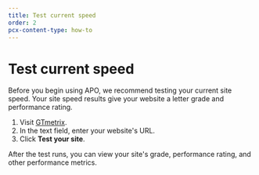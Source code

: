 ```yaml
---
title: Test current speed
order: 2
pcx-content-type: how-to
---
```


# Test current speed

Before you begin using APO, we recommend testing your current site speed. Your site speed results give your website a letter grade and performance rating.

1.  Visit [GTmetrix](https://gtmetrix.com/).
2.  In the text field, enter your website's URL.
3.  Click **Test your site**.

After the test runs, you can view your site's grade, performance rating, and other performance metrics.

